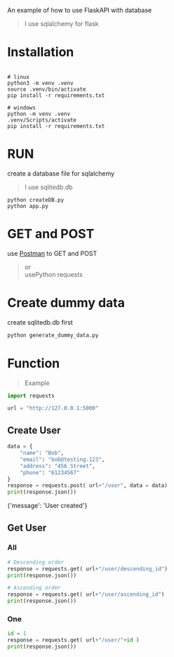 An example of how to use FlaskAPI with database  
> I use sqlalchemy for flask
# Installation
```
  
# linux  
python3 -m venv .venv
source .venv/bin/activate  
pip install -r requirements.txt  
  
# windows  
python -m venv .venv  
.venv/Scripts/activate
pip install -r requirements.txt  
```
# RUN
create a database file for sqlalchemy  
> I use sqlitedb.db  
```
python createDB.py
python app.py
```

# GET and POST
use [Postman](https://www.postman.com/) to GET and POST  
> or  
usePython requests  
  
# Create dummy data
create sqlitedb.db first
```python
python generate_dummy_data.py
```  
  
# Function
> Example  
```python
import requests

url = "http://127.0.0.1:5000"

```
## Create User
```python  
data = {
    "name": "Bob",
    "email": "bob@testing.123",
    "address": "456 Street",
    "phone": "61234567"
}
response = requests.post( url+"/user", data = data)   
print(response.json())  
```
{'message': 'User created'}  

## Get User
### All
```python
# Descending order
response = requests.get( url+"/user/descending_id")  
print(response.json())  

# Ascending order
response = requests.get( url+"/user/ascending_id")  
print(response.json())  
```
### One
```python
id = 1
response = requests.get( url+"/user/"+id )  
print(response.json())  
```

